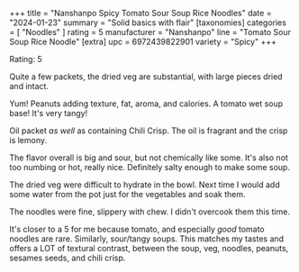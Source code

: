 +++
title = "Nanshanpo Spicy Tomato Sour Soup Rice Noodles"
date = "2024-01-23"
summary = "Solid basics with flair"
[taxonomies]
categories = [ "Noodles" ]
rating = 5
manufacturer = "Nanshanpo"
line = "Tomato Sour Soup Rice Noodle"
[extra]
upc = 6972439822901
variety = "Spicy"
+++

Rating: 5

Quite a few packets, the dried veg are substantial, with large pieces dried and intact.

Yum! Peanuts adding texture, fat, aroma, and calories.
A tomato wet soup base! It's very tangy!

Oil packet *as well* as containing Chili Crisp.
The oil is fragrant and the crisp is lemony.

The flavor overall is big and sour, but not chemically like some.
It's also not too numbing or hot, really nice.
Definitely salty enough to make some soup.

The dried veg were difficult to hydrate in the bowl.
Next time I would add some water from the pot just for the vegetables and soak them.

The noodles were fine, slippery with chew.
I didn't overcook them this time.

It's closer to a 5 for me because tomato, and especially *good* tomato noodles are rare.
Similarly, sour/tangy soups.
This matches my tastes and offers a LOT of textural contrast,
between the soup, veg, noodles, peanuts, sesames seeds, and chili crisp.
